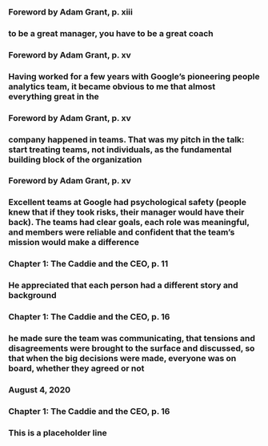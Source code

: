 ### Foreword by Adam Grant, p. xiii
### to be a great manager, you have to be a great coach
### 
### Foreword by Adam Grant, p. xv
### Having worked for a few years with Google’s pioneering people analytics team, it became obvious to me that almost everything great in the
### 
### Foreword by Adam Grant, p. xv
### company happened in teams. That was my pitch in the talk: start treating teams, not individuals, as the fundamental building block of the organization
### 
### Foreword by Adam Grant, p. xv
### Excellent teams at Google had psychological safety (people knew that if they took risks, their manager would have their back). The teams had clear goals, each role was meaningful, and members were reliable and confident that the team’s mission would make a difference
### 
### Chapter 1: The Caddie and the CEO, p. 11
### He appreciated that each person had a different story and background
### 
### Chapter 1: The Caddie and the CEO, p. 16
### he made sure the team was communicating, that tensions and disagreements were brought to the surface and discussed, so that when the big decisions were made, everyone was on board, whether they agreed or not
### 
### August 4, 2020
### Chapter 1: The Caddie and the CEO, p. 16
### This is a placeholder line